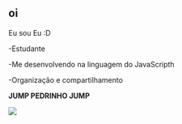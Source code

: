 ## oi

Eu sou Eu :D

 -Estudante
 
 -Me desenvolvendo na linguagem do JavaScripth
 
 -Organização e compartilhamento

 **JUMP PEDRINHO JUMP**
 
![](https://media.tenor.com/Db9euJyQnbUAAAAi/chat-pouce.gifhttps://media.tenor.com/Db9euJyQnbUAAAAi/chat-pouce.gif)
